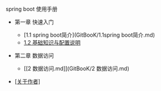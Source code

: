 spring boot 使用手册
* 第一章 快速入门
    * [1.1 spring boot简介](GitBooK/1.1spring boot简介.md)
    * [1.2 基础知识与配置说明](GitBooK/1.2基础知识与配置说明.md)
* 第二章 数据访问
    * [[2 数据访问.md]](GitBooK/2 数据访问.md)
    
* [[关于作者]](GitBooK/README.md)